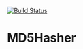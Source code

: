 [![Build Status](https://travis-ci.org/andycc77/MD5Hasher.svg?branch=master)](https://travis-ci.org/andycc77/MD5Hasher)
# MD5Hasher
